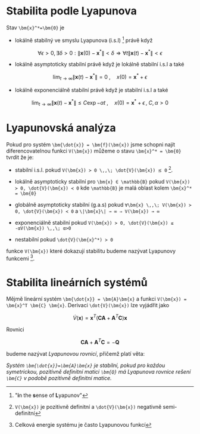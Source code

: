 Stabilita podle Lyapunova
=========================

Stav ``\bm{x}^*=\bm{0}`` je 

* lokálně stabilný ve smyslu Lyapunova (i.s.l) [^1] právě když
```math
∀ϵ>0, ∃δ>0 : \|\bm{x}(0)-\bm{x}^*\|<δ ⇒ ∀t \|\bm{x}(t)-\bm{x}^*\| < ϵ
```
* lokálně asymptoticky stabilní právě když je lokálně stabilní i.s.l a také
```math
\lim_{t→∞} \| \bm{x}(t) - \bm{x}^* \| = 0
\;,\quad 
x(0) = \bm{x}^* + ϵ 
```
* lokálně exponenciálně stabilní právě když je stabilní i.s.l a také
```math
\lim_{t→∞} \| \bm{x}(t) - \bm{x}^* \| ≤ C \exp{-αt}
\;,\quad 
x(0) = \bm{x}^* + ϵ
\,,\;
C,α > 0
```

Lyapunovská analýza
===================

Pokud pro systém ``\bm{\dot{x}} = \bm{f}(\bm{x})`` jsme schopni najít diferencovatelnou funkci ``V(\bm{x})`` můžeme o stavu ``\bm{x}^* = \bm{0}`` tvrdit že je:

* stabilní i.s.l. pokud ``V(\bm{x}) ≻ 0 \,,\; \dot{V}(\bm{x}) ⪯ 0`` [^2].

* lokálně asymptoticky stabilní pro ``\bm{x} ∈ \mathbb{B}`` pokud ``V(\bm{x}) ≻ 0, \dot{V}(\bm{x}) ≺ 0`` kde ``\mathbb{B}`` je malá oblast kolem ``\bm{x}^* = \bm{0}`` 

* globálně asymptoticky stabilní (g.a.s) pokud ``∀\bm{x} \,,\; V(\bm{x}) ≻ 0, \dot{V}(\bm{x}) ≺ 0`` a ``\|\bm{x}\| → ∞ ⇒ V(\bm{x}) → ∞``

* exponenciálně stabilní pokud ``V(\bm{x}) ≻ 0, \dot{V}(\bm{x}) ≤ -αV(\bm{x}) \,,\; α>0``

* nestabilní pokud ``\dot{V}(\bm{x}^*) ≻ 0``

funkce ``V(\bm{x})`` které dokazují stabilitu budeme nazývat Lyapunovy funkcemi [^3].

Stabilita lineárních systémů
============================

Mějmě lineární systém ``\bm{\dot{x}} = \bm{A}\bm{x}`` a funkci ``V(\bm{x}) = \bm{x}^T \bm{C} \bm{x}``. Derivaci ``\dot{V}(\bm{x})`` lze vyjádřit jako
```math
	\dot{V}(\bm{x}) = \bm{x}^T (\bm{C}\bm{A} + \bm{A}^T\bm{C}) \bm{x}
```
Rovnici
```math
\bm{C}\bm{A} + \bm{A}^T\bm{C} = -\bm{Q}
```
budeme nazývat *Lyapunovou rovnicí*, přičemž platí věta:

*Systém ``\bm{\dot{x}}=\bm{A}\bm{x}`` je stabilní, pokud pro každou symetrickou, pozitivně definitní matici ``\bm{Q}`` má Lyapunova rovnice rešení ``\bm{C}`` v podobě pozitivně definitní matice.*


[^1]: "**i**n the **s**ense of **L**yapunov"
[^2]: ``V(\bm{x})`` je pozitivně definitní a ``\dot{V}(\bm{x})`` negativně semi-definitní
[^3]: Celková energie systému je často Lyapunovou funkcí